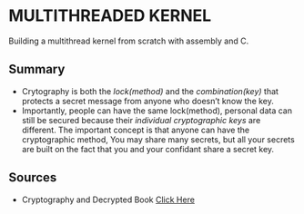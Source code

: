 # MULTITHREADED KERNEL
Building a multithread kernel from scratch with assembly and C.

## Summary
- Crytography is both the _lock(method)_ and the _combination(key)_ that protects a secret message from anyone who doesn’t know the key.
- Importantly, people can have the same lock(method), personal data can still be secured because  their _individual cryptographic keys_ are different. The important concept is that anyone can have the cryptographic method, You may share many secrets, but all your secrets are built on the fact that you and your confidant share a secret key.


## Sources
- Cryptography and Decrypted Book [Click Here](https://www.hxmel.com/book.html)
